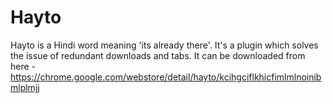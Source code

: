 # Hayto

Hayto is a Hindi word meaning 'its already there'. It's a plugin which solves the issue of redundant downloads and tabs.
It can be downloaded from here - https://chrome.google.com/webstore/detail/hayto/kcihgciflkhicfimlmlnoinibmlplmjj
